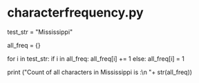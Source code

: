 # characterfrequency.py
test_str = "Mississippi"

all_freq = {}
  
for i in test_str:
    if i in all_freq:
        all_freq[i] += 1
    else:
        all_freq[i] = 1
 
print ("Count of all characters in Mississippi is :\n "+  str(all_freq))
